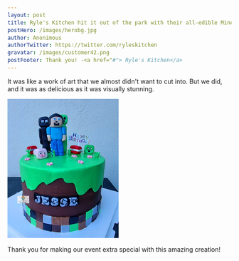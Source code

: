 ```yaml
---
layout: post
title: Ryle's Kitchen hit it out of the park with their all-edible Minecraft themed cake!
postHero: /images/herobg.jpg
author: Anonimous
authorTwitter: https://twitter.com/ryleskitchen
gravatar: /images/customer42.png
postFooter: Thank you! -<a href="#"> Ryle's Kitchen</a>
---
```



It was like a work of art that we almost didn't want to cut into. But we did, and it was as delicious as it was visually stunning.

<img class="pull-left" src="/images/041223-2.png" alt="minecraft cake"><br>

Thank you for making our event extra special with this amazing creation!